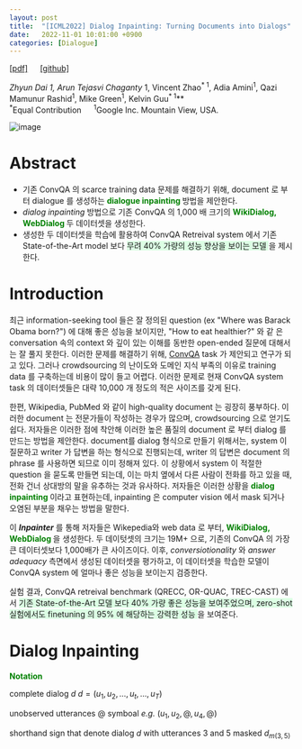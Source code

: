 ```yaml
---
layout: post
title:  "[ICML2022] Dialog Inpainting: Turning Documents into Dialogs"
date:   2022-11-01 10:01:00 +0900
categories: [Dialogue]
---
```

[[pdf]](https://arxiv.org/pdf/2205.09073.pdf)  &emsp;
[[github]](https://github.com/google-research/dialog-inpainting) <br>

**Zhyun Dai<sup>* 1</sup>, Arun Tejasvi Chaganty<sup>* 1</sup>, Vincent Zhao<sup>* 1</sup>, Adia Amini<sup>1</sup>, Qazi Mamunur Rashid<sup>1</sup>, Mike Green<sup>1</sup>, Kelvin Guu<sup>* 1</sup>**
<br><sup>*</sup>Equal Contribution  &emsp; <sup>1</sup>Google Inc. Mountain View, USA. &emsp; 

![image](https://user-images.githubusercontent.com/42200027/199418938-765bfa4c-7761-42d5-bec9-ba2dcad9bb0e.png)

# Abstract
- 기존 ConvQA 의 scarce training data 문제를 해결하기 위해, document 로 부터 dialogue 를 생성하는 <span style='color:green;font-weight:bold'> dialogue inpainting </span> 방법을 제안한다.
- *dialog inpainting* 방법으로 기존 ConvQA 의 1,000 배 크기의 <span style='color:green;font-weight:bold'> WikiDialog, WebDialog </span> 두 데이터셋을 생성한다.
- 생성한 두 데이터셋을 학습에 활용하여 ConvQA Retreival system 에서 기존 State-of-the-Art model 보다 <span style='background-color: #dcffe4'> 무려 40% 가량의 성능 향상을 보이는 모델 </span>을 제시한다.

# Introduction 
최근 information-seeking tool 들은 잘 정의된 question (ex "Where was Barack Obama born?") 에 대해 좋은 성능을 보이지만, "How to eat healthier?" 와 같 은 conversation 속의 context 와 깊이 있는 이해를 동반한 open-ended 질문에 대해서는 잘 풀지 못한다. 이러한 문제를 해결하기 위해, [ConvQA](https://www.microsoft.com/en-us/research/wp-content/uploads/2017/01/radlinski2017conversational.pdf) task 가 제안되고 연구가 되고 있다. 그러나 crowdsourcing 의 난이도와 도메인 지식 부족의 이유로 training data 를 구축하는데 비용이 많이 들고 어렵다. 이러한 문제로 현재 ConvQA system task 의 데이터셋들은 대략 10,000 개 정도의 적은 사이즈를 갖게 된다.

한편, Wikipedia, PubMed 와 같이 high-quality document 는 굉장히 풍부하다. 이러한 document 는 전문가들이 작성하는 경우가 많으며, crowdsourcing 으로 얻기도 쉽다. 저자들은 이러한 점에 착안해 이러한 높은 품질의 document 로 부터 dialog 를 만드는 방법을 제안한다. document를 dialog 형식으로 만들기 위해서는, system 이 질문하고 writer 가 답변을 하는 형식으로 진행되는데, writer 의 답변은 document 의 phrase 를 사용하면 되므로 이미 정해져 있다. 이 상황에서 system 이 적절한 question 을 묻도록 만들면 되는데, 이는 마치 옆에서 다른 사람이 전화를 하고 있을 때, 전화 건너 상대방의 말을 유추하는 것과 유사하다. 저자들은 이러한 상황을 <span style='color:green;font-weight:bold'> dialog inpainting </span> 이라고 표현하는데, inpainting 은 computer vision 에서 mask 되거나 오염된 부분을 채우는 방법을 말한다. 

이 ***Inpainter*** 를 통해 저자들은 Wikepedia와 web data 로 부터, <span style='color:green;font-weight:bold'> WikiDialog, WebDialog </span> 을 생성한다. 두 데이텃셋의 크기는 19M+ 으로, 기존의 ConvQA 의 가장 큰 데이터셋보다 1,000배가 큰 사이즈이다. 이후, *conversiotionality* 와 *answer adequacy* 측면에서 생성된 데이터셋을 평가하고, 이 데이터셋을 학습한 모델이 ConvQA system 에 얼마나 좋은 성능을 보이는지 검증한다.

실험 결과, ConvQA retreival benchmark (QRECC, OR-QUAC, TREC-CAST) 에서 <span style='background-color: #dcffe4'> 기존 State-of-the-Art 모델 보다 40% 가량 좋은 성능을 보여주었으며, zero-shot 실험에서도 finetuning 의 95% 에 해당하는 강력한 성능 </span>을 보여준다. 

# Dialog Inpainting
<span style='color:green;font-weight:bold'> Notation </span>

complete dialog $d$ 
$d=(u_1, u_2, ..., u_t, ..., u_T)$ 

unobserved utterances 
$@$ symboal *e.g.* $(u_1, u_2, @, u_4, @)$

shorthand sign that denote dialog $d$ with utterances 3 and 5 masked
$d_{m(3,5)}$

